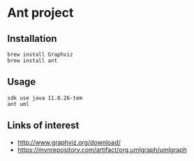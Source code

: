 # Ant project

## Installation

```
brew install Graphviz
brew install ant
```

## Usage

```
sdk use java 11.0.26-tem
ant uml
```

## Links of interest

- http://www.graphviz.org/download/
- https://mvnrepository.com/artifact/org.umlgraph/umlgraph

